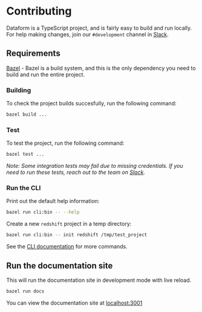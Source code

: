 # Contributing

Dataform is a TypeScript project, and is fairly easy to build and run locally.
For help making changes, join our `#development` channel in [Slack](https://slack.dataform.co).

## Requirements

[Bazel](https://bazel.build) - Bazel is a build system, and this is the only dependency you need to build and run the entire project.

### Building

To check the project builds succesfully, run the following command:

```bash
bazel build ...
```

### Test

To test the project, run the following command:

```bash
bazel test ...
```

_Note: Some integration tests may fail due to missing credentials. If you need to run these tests, reach out to the team on [Slack](https://slack.dataform.co)._

### Run the CLI

Print out the default help information:

```bash
bazel run cli:bin -- --help
```

Create a new `redshift` project in a temp directory:

```bash
bazel run cli:bin -- init redshift /tmp/test_project
```

See the [CLI documentation](https://docs.dataform.co/guides/command-line-interface/) for more commands.

## Run the documentation site

This will run the documentation site in development mode with live reload.

```bash
bazel run docs
```

You can view the documentation site at [localhost:3001](http://localhost:3001)
